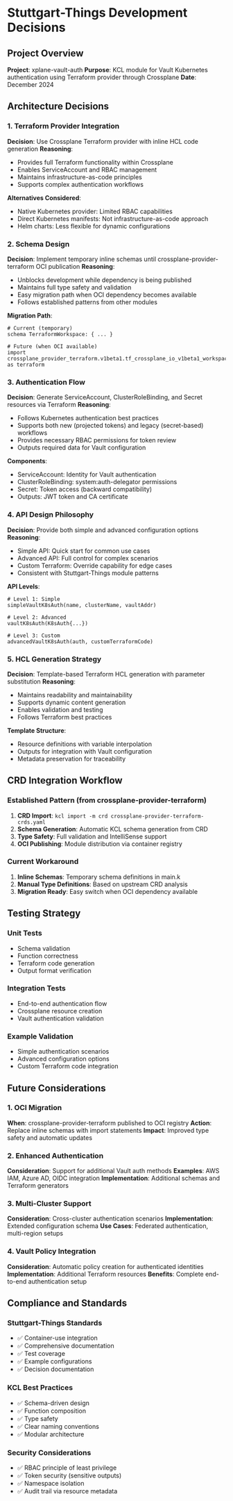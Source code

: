# Stuttgart-Things Development Decisions

## Project Overview

**Project**: xplane-vault-auth
**Purpose**: KCL module for Vault Kubernetes authentication using Terraform provider through Crossplane
**Date**: December 2024

## Architecture Decisions

### 1. Terraform Provider Integration

**Decision**: Use Crossplane Terraform provider with inline HCL code generation
**Reasoning**:
- Provides full Terraform functionality within Crossplane
- Enables ServiceAccount and RBAC management
- Maintains infrastructure-as-code principles
- Supports complex authentication workflows

**Alternatives Considered**:
- Native Kubernetes provider: Limited RBAC capabilities
- Direct Kubernetes manifests: Not infrastructure-as-code approach
- Helm charts: Less flexible for dynamic configurations

### 2. Schema Design

**Decision**: Implement temporary inline schemas until crossplane-provider-terraform OCI publication
**Reasoning**:
- Unblocks development while dependency is being published
- Maintains full type safety and validation
- Easy migration path when OCI dependency becomes available
- Follows established patterns from other modules

**Migration Path**:
```kcl
# Current (temporary)
schema TerraformWorkspace: { ... }

# Future (when OCI available)
import crossplane_provider_terraform.v1beta1.tf_crossplane_io_v1beta1_workspace as terraform
```

### 3. Authentication Flow

**Decision**: Generate ServiceAccount, ClusterRoleBinding, and Secret resources via Terraform
**Reasoning**:
- Follows Kubernetes authentication best practices
- Supports both new (projected tokens) and legacy (secret-based) workflows
- Provides necessary RBAC permissions for token review
- Outputs required data for Vault configuration

**Components**:
- ServiceAccount: Identity for Vault authentication
- ClusterRoleBinding: system:auth-delegator permissions
- Secret: Token access (backward compatibility)
- Outputs: JWT token and CA certificate

### 4. API Design Philosophy

**Decision**: Provide both simple and advanced configuration options
**Reasoning**:
- Simple API: Quick start for common use cases
- Advanced API: Full control for complex scenarios
- Custom Terraform: Override capability for edge cases
- Consistent with Stuttgart-Things module patterns

**API Levels**:
```kcl
# Level 1: Simple
simpleVaultK8sAuth(name, clusterName, vaultAddr)

# Level 2: Advanced
vaultK8sAuth(K8sAuth{...})

# Level 3: Custom
advancedVaultK8sAuth(auth, customTerraformCode)
```

### 5. HCL Generation Strategy

**Decision**: Template-based Terraform HCL generation with parameter substitution
**Reasoning**:
- Maintains readability and maintainability
- Supports dynamic content generation
- Enables validation and testing
- Follows Terraform best practices

**Template Structure**:
- Resource definitions with variable interpolation
- Outputs for integration with Vault configuration
- Metadata preservation for traceability

## CRD Integration Workflow

### Established Pattern (from crossplane-provider-terraform)

1. **CRD Import**: `kcl import -m crd crossplane-provider-terraform-crds.yaml`
2. **Schema Generation**: Automatic KCL schema generation from CRD
3. **Type Safety**: Full validation and IntelliSense support
4. **OCI Publishing**: Module distribution via container registry

### Current Workaround

1. **Inline Schemas**: Temporary schema definitions in main.k
2. **Manual Type Definitions**: Based on upstream CRD analysis
3. **Migration Ready**: Easy switch when OCI dependency available

## Testing Strategy

### Unit Tests
- Schema validation
- Function correctness
- Terraform code generation
- Output format verification

### Integration Tests
- End-to-end authentication flow
- Crossplane resource creation
- Vault authentication validation

### Example Validation
- Simple authentication scenarios
- Advanced configuration options
- Custom Terraform code integration

## Future Considerations

### 1. OCI Migration
**When**: crossplane-provider-terraform published to OCI registry
**Action**: Replace inline schemas with import statements
**Impact**: Improved type safety and automatic updates

### 2. Enhanced Authentication
**Consideration**: Support for additional Vault auth methods
**Examples**: AWS IAM, Azure AD, OIDC integration
**Implementation**: Additional schemas and Terraform generators

### 3. Multi-Cluster Support
**Consideration**: Cross-cluster authentication scenarios
**Implementation**: Extended configuration schema
**Use Cases**: Federated authentication, multi-region setups

### 4. Vault Policy Integration
**Consideration**: Automatic policy creation for authenticated identities
**Implementation**: Additional Terraform resources
**Benefits**: Complete end-to-end authentication setup

## Compliance and Standards

### Stuttgart-Things Standards
- ✅ Container-use integration
- ✅ Comprehensive documentation
- ✅ Test coverage
- ✅ Example configurations
- ✅ Decision documentation

### KCL Best Practices
- ✅ Schema-driven design
- ✅ Function composition
- ✅ Type safety
- ✅ Clear naming conventions
- ✅ Modular architecture

### Security Considerations
- ✅ RBAC principle of least privilege
- ✅ Token security (sensitive outputs)
- ✅ Namespace isolation
- ✅ Audit trail via resource metadata
